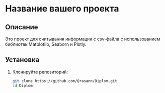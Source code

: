 # Название вашего проекта

## Описание
Это проект для считывания информации с csv-файла с использованием библиотек Matplotlib, Seaborn и Plotly.

## Установка

1. Клонируйте репозиторий:
   ```bash
   git clone https://github.com/Qrasann/Diplom.git
   cd Diplom
